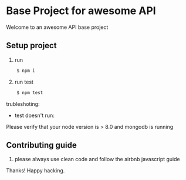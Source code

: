 # Base Project for awesome API
Welcome to an awesome API base project


## Setup project

1. run 

```bash
    $ npm i 
```

2. run test 

```bash 
    $ npm test
```

trubleshoting: 

* test doesn't run: 

Please verify that your node version is > 8.0 and mongodb is running 



## Contributing guide

1. please always use clean code and follow the airbnb javascript guide

Thanks! 
Happy hacking.

